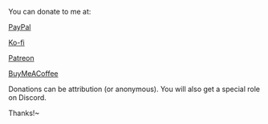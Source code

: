 You can donate to me at:

[PayPal](https://paypal.me/nayumi2x)

[Ko-fi](https://ko-fi.com/nayumi2x)

[Patreon](https://www.patreon.com/nayumi2x)

[BuyMeACoffee](https://www.buymeacoffee.com/nayumi3x)

Donations can be attribution (or anonymous). You will also get a special role on Discord.

Thanks!~
